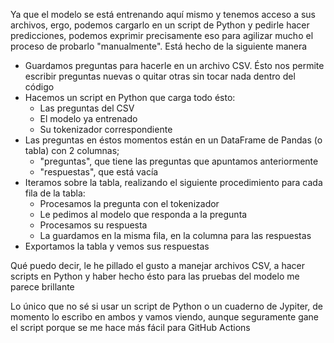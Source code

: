 Ya que el modelo se está entrenando aquí mismo y tenemos acceso a sus archivos, ergo, podemos cargarlo en un script de Python y pedirle hacer predicciones, podemos exprimir precisamente eso para agilizar mucho el proceso de probarlo "manualmente". Está hecho de la siguiente manera
- Guardamos preguntas para hacerle en un archivo CSV. Ésto nos permite escribir preguntas nuevas o quitar otras sin tocar nada dentro del código
- Hacemos un script en Python que carga todo ésto:
    - Las preguntas del CSV
    - El modelo ya entrenado
    - Su tokenizador correspondiente
- Las preguntas en éstos momentos están en un DataFrame de Pandas (o tabla) con 2 columnas;
    - "preguntas", que tiene las preguntas que apuntamos anteriormente
    - "respuestas", que está vacía
- Iteramos sobre la tabla, realizando el siguiente procedimiento para cada fila de la tabla:
    - Procesamos la pregunta con el tokenizador
    - Le pedimos al modelo que responda a la pregunta
    - Procesamos su respuesta
    - La guardamos en la misma fila, en la columna para las respuestas
- Exportamos la tabla y vemos sus respuestas

Qué puedo decir, le he pillado el gusto a manejar archivos CSV, a hacer scripts en Python y haber hecho ésto para las pruebas del modelo me parece brillante

Lo único que no sé si usar un script de Python o un cuaderno de Jypiter, de momento lo escribo en ambos y vamos viendo, aunque seguramente gane el script porque se me hace más fácil para GitHub Actions
